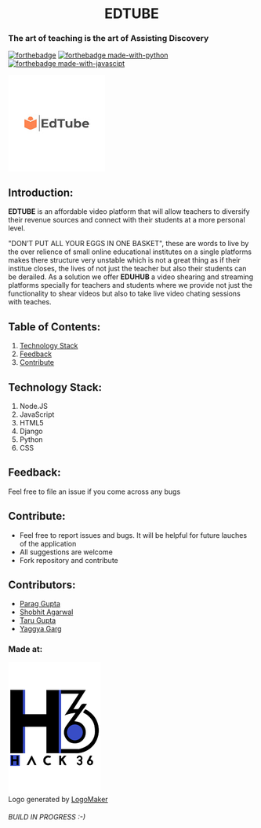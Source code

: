 <h1 align="center">EDTUBE</h1>

<h3>The art of teaching is the art of Assisting Discovery </h3>

[![forthebadge](https://forthebadge.com/images/badges/uses-html.svg)](https://html.com)
[![forthebadge made-with-python](http://ForTheBadge.com/images/badges/made-with-python.svg)](https://www.python.org/)
[![forthebadge made-with-javascipt](http://ForTheBadge.com/images/badges/made-with-javascript.svg)](https://www.javascript.com/)

<img src="Edtube.jpeg" align="center">

## Introduction:
<b>EDTUBE</b> is an affordable video platform that will allow teachers to diversify their revenue sources and connect with their students at a more personal level.

"DON’T PUT ALL YOUR EGGS IN ONE BASKET", these are words to live by the over relience of small online educational institutes on a single platforms makes there structure very unstable which is not a great thing as if their institue closes, the lives of not just the teacher but also their students can be derailed. As a solution we offer <b>EDUHUB</b> a video shearing and streaming platforms specially for teachers and students where we provide not just the functionality to shear videos but also to take live video chating sessions with teaches. 

## Table of Contents:

1) [Technology Stack](#depend)
2) [Feedback](#feed)
3) [Contribute](#contri)

<a name="depend"></a>
## Technology Stack:
  1) Node.JS
  2) JavaScript
  3) HTML5
  4) Django
  5) Python
  6) CSS
  
<a name="feed"></a>
## Feedback:
Feel free to file an issue if you come across any bugs

<a name="contri"></a>
## Contribute:
* Feel free to report issues and bugs. It will be helpful for future lauches of the application
* All suggestions are welcome
* Fork repository and contribute

## Contributors:

* [Parag Gupta](github.com/paraggupta027)
* [Shobhit Agarwal](github.com/shobhit2002)
* [Taru Gupta](github.com/taru2001)
* [Yaggya Garg](github.com/yaggya01)

### Made at:
<img src="hak.jpeg">
<div>Logo generated by <a href="https://www.logomaker.com/" title="Free Online Logo Maker">LogoMaker</a></div>
<h6>BUILD IN PROGRESS :-)<h6> 
